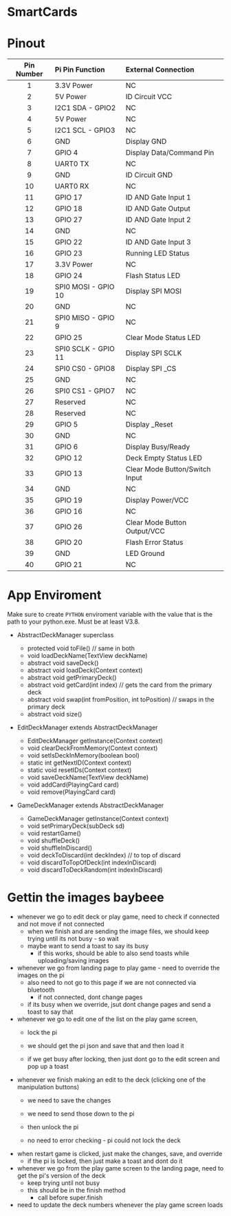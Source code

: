 # SmartCards

# Pinout

|Pin Number|Pi Pin Function|External Connection|
|:--:|:--|:--|
|1|3.3V Power|NC|
|2|5V Power|ID Circuit VCC|
|3|I2C1 SDA - GPIO2|NC|
|4|5V Power|NC|
|5|I2C1 SCL - GPIO3|NC|
|6|GND|Display GND|
|7|GPIO 4|Display Data/Command Pin|
|8|UART0 TX|NC|
|9|GND|ID Circuit GND|
|10|UART0 RX|NC|
|11|GPIO 17|ID AND Gate Input 1|
|12|GPIO 18|ID AND Gate Output|
|13|GPIO 27|ID AND Gate Input 2|
|14|GND|NC|
|15|GPIO 22|ID AND Gate Input 3|
|16|GPIO 23|Running LED Status|
|17|3.3V Power|NC|
|18|GPIO 24|Flash Status LED|
|19|SPI0 MOSI - GPIO 10|Display SPI MOSI|
|20|GND|NC|
|21|SPI0 MISO - GPIO 9|NC|
|22|GPIO 25|Clear Mode Status LED|
|23|SPI0 SCLK - GPIO 11|Display SPI SCLK|
|24|SPI0 CS0 - GPIO8|Display SPI _CS|
|25|GND|NC|
|26|SPI0 CS1 - GPIO7|NC|
|27|Reserved|NC|
|28|Reserved|NC|
|29|GPIO 5|Display _Reset|
|30|GND|NC|
|31|GPIO 6|Display Busy/Ready|
|32|GPIO 12|Deck Empty Status LED|
|33|GPIO 13|Clear Mode Button/Switch Input|
|34|GND|NC|
|35|GPIO 19|Display Power/VCC|
|36|GPIO 16|NC|
|37|GPIO 26|Clear Mode Button Output/VCC|
|38|GPIO 20|Flash Error Status|
|39|GND|LED Ground|
|40|GPIO 21|NC|

# App Enviroment
Make sure to create `PYTHON` enviroment variable with the value that is the path to your python.exe. Must be at least V3.8.

- AbstractDeckManager superclass
    - protected void toFile() // same in both
    - void loadDeckName(TextView deckName)
    - abstract void saveDeck()
    - abstract void loadDeck(Context context)
    - abstract void getPrimaryDeck()
    - abstract void getCard(int index) // gets the card from the primary deck
    - abstract void swap(int fromPosition, int toPosition) // swaps in the primary deck
    - abstract void size()


- EditDeckManager extends AbstractDeckManager
    - EditDeckManager getInstance(Context context)
    - void clearDeckFromMemory(Context context)
    - void setIsDeckInMemory(boolean bool)
    - static int getNextID(Context context)
    - static void resetIDs(Context context)
    - void saveDeckName(TextView deckName)
    - void addCard(PlayingCard card)
    - void remove(PlayingCard card)

- GameDeckManager extends AbstractDeckManager
    - GameDeckManager getInstance(Context context)
    - void setPrimaryDeck(subDeck sd)
    - void restartGame()
    - void shuffleDeck()
    - void shuffleInDiscard()
    - void deckToDiscard(int deckIndex) // to top of discard
    - void discardToTopOfDeck(int indexInDiscard)
    - void discardToDeckRandom(int indexInDiscard)

# Gettin the images baybeee

- whenever we go to edit deck or play game, need to check if connected and not move if not connected
    - when we finish and are sending the image files, we should keep trying until its not busy - so wait
    - maybe want to send a toast to say its busy
        - if this works, should be able to also send toasts while uploading/saving images
- whenever we go from landing page to play game - need to override the images on the pi
    - also need to not go to this page if we are not connected via bluetooth
        - if not connected, dont change pages
    - if its busy when we override, jsut dont change pages and send a toast to say that
- whenever we go to edit one of the list on the play game screen,
    - lock the pi
    - we should get the pi json and save that and then load it

    - if we get busy after locking, then just dont go to the edit screen and pop up a toast
- whenever we finish making an edit to the deck (clicking one of the manipulation buttons)
    - we need to save the changes
    - we need to send those down to the pi
    - then unlock the pi

    - no need to error checking - pi could not lock the deck
- when restart game is clicked, just make the changes, save, and override
    - if the pi is locked, then just make a toast and dont do it
- whenever we go from the play game screen to the landing page, need to get the pi's version of the deck
    - keep trying until not busy
    - this should be in the finish method
        - call before super.finish
- need to update the deck numbers whenever the play game screen loads
